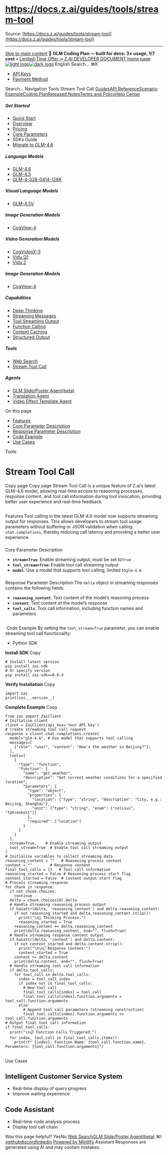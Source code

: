 # https://docs.z.ai/guides/tools/stream-tool

Source: [https://docs.z.ai/guides/tools/stream-tool](https://docs.z.ai/guides/tools/stream-tool)

---

[Skip to main content](https://docs.z.ai/guides/tools/stream-tool#content-area)
🚀 **GLM Coding Plan — built for devs: 3× usage, 1/7 cost** • [Limited-Time Offer ➞](https://z.ai/subscribe?utm_campaign=Platform_Ops&_channel_track_key=DaprgHIc)
[Z.AI DEVELOPER DOCUMENT home page![light logo](https://mintcdn.com/zhipu-32152247/B_E8wI-eiNa1QlPV/logo/dark.svg?fit=max&auto=format&n=B_E8wI-eiNa1QlPV&q=85&s=75deefa9dea5bdbc84d4da68885c267f)![dark logo](https://mintcdn.com/zhipu-32152247/B_E8wI-eiNa1QlPV/logo/light.svg?fit=max&auto=format&n=B_E8wI-eiNa1QlPV&q=85&s=c1ecf1af358fa8eeab8c06052337f8f6)](https://z.ai/model-api)
English
Search...
⌘K
  * [API Keys](https://z.ai/manage-apikey/apikey-list)
  * [Payment Method](https://z.ai/manage-apikey/billing)


Search...
Navigation
Tools
Stream Tool Call
[Guides](https://docs.z.ai/guides/overview/quick-start)[API Reference](https://docs.z.ai/api-reference/introduction)[Scenario Example](https://docs.z.ai/scenario-example/develop-tools/claude)[Coding Plan](https://docs.z.ai/devpack/overview)[Released Notes](https://docs.z.ai/release-notes/new-released)[Terms and Policy](https://docs.z.ai/legal-agreement/privacy-policy)[Help Center](https://docs.z.ai/help/faq)
##### Get Started
  * [Quick Start](https://docs.z.ai/guides/overview/quick-start)
  * [Overview](https://docs.z.ai/guides/overview/overview)
  * [Pricing](https://docs.z.ai/guides/overview/pricing)
  * [Core Parameters](https://docs.z.ai/guides/overview/concept-param)
  * SDKs Guide
  * [Migrate to GLM-4.6](https://docs.z.ai/guides/overview/migrate-to-glm-4.6)


##### Language Models
  * [GLM-4.6](https://docs.z.ai/guides/llm/glm-4.6)
  * [GLM-4.5](https://docs.z.ai/guides/llm/glm-4.5)
  * [GLM-4-32B-0414-128K](https://docs.z.ai/guides/llm/glm-4-32b-0414-128k)


##### Visual Language Models
  * [GLM-4.5V](https://docs.z.ai/guides/vlm/glm-4.5v)


##### Image Generation Models
  * [CogView-4](https://docs.z.ai/guides/image/cogview-4)


##### Video Generation Models
  * [CogVideoX-3](https://docs.z.ai/guides/video/cogvideox-3)
  * [Vidu Q1](https://docs.z.ai/guides/video/vidu-q1)
  * [Vidu 2](https://docs.z.ai/guides/video/vidu2)


##### Image Generation Models
  * [CogView-4](https://docs.z.ai/guides/image/cogview-4)


##### Capabilities
  * [Deep Thinking](https://docs.z.ai/guides/capabilities/thinking)
  * [Streaming Messages](https://docs.z.ai/guides/capabilities/streaming)
  * [Tool Streaming Output](https://docs.z.ai/guides/capabilities/stream-tool)
  * [Function Calling](https://docs.z.ai/guides/capabilities/function-calling)
  * [Context Caching](https://docs.z.ai/guides/capabilities/cache)
  * [Structured Output](https://docs.z.ai/guides/capabilities/struct-output)


##### Tools
  * [Web Search](https://docs.z.ai/guides/tools/web-search)
  * [Stream Tool Call](https://docs.z.ai/guides/tools/stream-tool)


##### Agents
  * [GLM Slide/Poster Agent(beta)](https://docs.z.ai/guides/agents/slide)
  * [Translation Agent](https://docs.z.ai/guides/agents/translation)
  * [Video Effect Template Agent](https://docs.z.ai/guides/agents/video-template)


On this page
  * [Features](https://docs.z.ai/guides/tools/stream-tool#features)
  * [Core Parameter Description](https://docs.z.ai/guides/tools/stream-tool#core-parameter-description)
  * [Response Parameter Description](https://docs.z.ai/guides/tools/stream-tool#response-parameter-description)
  * [Code Example](https://docs.z.ai/guides/tools/stream-tool#code-example)
  * [Use Cases](https://docs.z.ai/guides/tools/stream-tool#use-cases)


Tools
# Stream Tool Call
Copy page
Copy page
Stream Tool Call is a unique feature of Z.ai’s latest GLM-4.6 model, allowing real-time access to reasoning processes, response content, and tool call information during tool invocation, providing better user experience and real-time feedback.
##
[​](https://docs.z.ai/guides/tools/stream-tool#features)
Features
Tool calling in the latest GLM-4.6 model now supports streaming output for responses. This allows developers to stream tool usage parameters without buffering or JSON validation when calling `chat.completions`, thereby reducing call latency and providing a better user experience.
###
[​](https://docs.z.ai/guides/tools/stream-tool#core-parameter-description)
Core Parameter Description
  * **`stream=True`**: Enable streaming output, must be set to`True`
  * **`tool_stream=True`**: Enable tool call streaming output
  * **`model`**: Use a model that supports tool calling, limited to`glm-4.6`


###
[​](https://docs.z.ai/guides/tools/stream-tool#response-parameter-description)
Response Parameter Description
The `delta` object in streaming responses contains the following fields:
  * **`reasoning_content`**: Text content of the model’s reasoning process
  * **`content`**: Text content of the model’s response
  * **`tool_calls`**: Tool call information, including function names and parameters


##
[​](https://docs.z.ai/guides/tools/stream-tool#code-example)
Code Example
By setting the `tool_stream=True` parameter, you can enable streaming tool call functionality:
  * Python SDK


**Install SDK**
Copy
```
# Install latest version
pip install zai-sdk
# Or specify version
pip install zai-sdk==0.0.4

```

**Verify Installation**
Copy
```
import zai
print(zai.__version__)

```

**Complete Example**
Copy
```
from zai import ZaiClient
# Initialize client
client = ZaiClient(api_key='Your API key')
# Create streaming tool call request
response = client.chat.completions.create(
  model="glm-4.6", # Use model that supports tool calling
  messages=[
    {"role": "user", "content": "How's the weather in Beijing?"},
  ],
  tools=[
    {
      "type": "function",
      "function": {
        "name": "get_weather",
        "description": "Get current weather conditions for a specified location",
        "parameters": {
          "type": "object",
          "properties": {
            "location": {"type": "string", "description": "City, e.g.: Beijing, Shanghai"},
            "unit": {"type": "string", "enum": ["celsius", "fahrenheit"]}
          },
          "required": ["location"]
        }
      }
    }
  ],
  stream=True,    # Enable streaming output
  tool_stream=True  # Enable tool call streaming output
)
# Initialize variables to collect streaming data
reasoning_content = ""   # Reasoning process content
content = ""        # Response content
final_tool_calls = {}   # Tool call information
reasoning_started = False # Reasoning process start flag
content_started = False  # Content output start flag
# Process streaming response
for chunk in response:
  if not chunk.choices:
    continue
  delta = chunk.choices[0].delta
  # Handle streaming reasoning process output
  if hasattr(delta, 'reasoning_content') and delta.reasoning_content:
    if not reasoning_started and delta.reasoning_content.strip():
      print("\n🧠 Thinking Process:")
      reasoning_started = True
    reasoning_content += delta.reasoning_content
    print(delta.reasoning_content, end="", flush=True)
  # Handle streaming response content output
  if hasattr(delta, 'content') and delta.content:
    if not content_started and delta.content.strip():
      print("\n\n💬 Response Content:")
      content_started = True
    content += delta.content
    print(delta.content, end="", flush=True)
  # Handle streaming tool call information
  if delta.tool_calls:
    for tool_call in delta.tool_calls:
      index = tool_call.index
      if index not in final_tool_calls:
        # New tool call
        final_tool_calls[index] = tool_call
        final_tool_calls[index].function.arguments = tool_call.function.arguments
      else:
        # Append tool call parameters (streaming construction)
        final_tool_calls[index].function.arguments += tool_call.function.arguments
# Output final tool call information
if final_tool_calls:
  print("\n📋 Function Calls Triggered:")
  for index, tool_call in final_tool_calls.items():
    print(f" {index}: Function Name: {tool_call.function.name}, Parameters: {tool_call.function.arguments}")

```

##
[​](https://docs.z.ai/guides/tools/stream-tool#use-cases)
Use Cases
## Intelligent Customer Service System
  * Real-time display of query progress
  * Improve waiting experience


## Code Assistant
  * Real-time code analysis process
  * Display tool call chain


Was this page helpful?
YesNo
[Web Search](https://docs.z.ai/guides/tools/web-search)[GLM Slide/Poster Agent(beta)](https://docs.z.ai/guides/agents/slide)
⌘I
[x](https://x.com/Zai_org)[github](https://github.com/zai-org)[discord](https://discord.gg/QR7SARHRxK)[linkedin](https://www.linkedin.com/company/zdotai/)
[Powered by Mintlify](https://mintlify.com?utm_campaign=poweredBy&utm_medium=referral&utm_source=zhipu-32152247)
Assistant
Responses are generated using AI and may contain mistakes.
